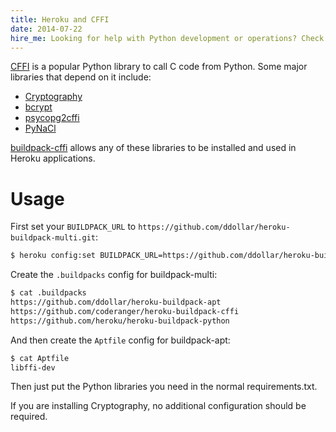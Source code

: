 ```yaml
---
title: Heroku and CFFI
date: 2014-07-22
hire_me: Looking for help with Python development or operations? Check out my <a href="/training/">training</a> and <a href="/consulting/">consulting</a> services.
---
```



[CFFI](https://cffi.readthedocs.org/) is a popular Python library to call C code
from Python. Some major libraries that depend on it include:

* [Cryptography](https://cryptography.io/)
* [bcrypt](https://github.com/pyca/bcrypt)
* [psycopg2cffi](https://github.com/chtd/psycopg2cffi)
* [PyNaCl](https://pynacl.readthedocs.org/)

[buildpack-cffi](https://github.com/coderanger/heroku-buildpack-cffi) allows any
of these libraries to be installed and used in Heroku applications.

# Usage

First set your `BUILDPACK_URL` to `https://github.com/ddollar/heroku-buildpack-multi.git`:

```bash
$ heroku config:set BUILDPACK_URL=https://github.com/ddollar/heroku-buildpack-multi.git
```

Create the `.buildpacks` config for buildpack-multi:

```bash
$ cat .buildpacks
https://github.com/ddollar/heroku-buildpack-apt
https://github.com/coderanger/heroku-buildpack-cffi
https://github.com/heroku/heroku-buildpack-python
```

And then create the `Aptfile` config for buildpack-apt:

```bash
$ cat Aptfile
libffi-dev
```

Then just put the Python libraries you need in the normal requirements.txt.

If you are installing Cryptography, no additional configuration should be
required.

